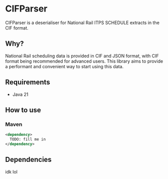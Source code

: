 # CIFParser

CIFParser is a deserialiser for National Rail ITPS SCHEDULE extracts in the CIF format.

## Why?

National Rail scheduling data is provided in CIF and JSON format, with CIF format being recommended
for advanced users. This library aims to provide a performant and convenient way to start using this
data.

## Requirements

* Java 21

## How to use
### Maven
```xml
<dependency>
  TODO: fill me in
</dependency>
```

## Dependencies

idk lol